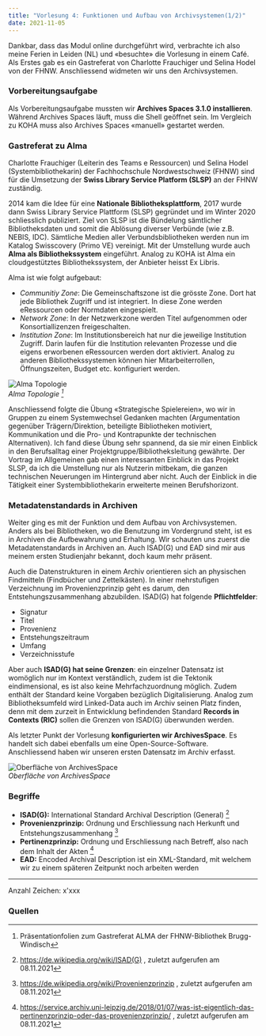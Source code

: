 ```yaml
---
title: "Vorlesung 4: Funktionen und Aufbau von Archivsystemen(1/2)"
date: 2021-11-05
---
```


Dankbar, dass das Modul online durchgeführt wird, verbrachte ich also meine Ferien in Leiden (NL) und «besuchte» die Vorlesung in einem Café. Als Erstes gab es ein Gastreferat von Charlotte Frauchiger und Selina Hodel von der FHNW. Anschliessend widmeten wir uns den Archivsystemen.

### Vorbereitungsaufgabe
Als Vorbereitungsaufgabe mussten wir **Archives Spaces 3.1.0 installieren**. Während Archives Spaces läuft, muss die Shell geöffnet sein. Im Vergleich zu KOHA muss also Archives Spaces «manuell» gestartet werden. 

### Gastreferat zu Alma
Charlotte Frauchiger (Leiterin des Teams e Ressourcen) und Selina Hodel (Systembibliothekarin) der Fachhochschule Nordwestschweiz (FHNW) sind für die Umsetzung der **Swiss Library Service Platform (SLSP)** an der FHNW zuständig. 

2014 kam die Idee für eine **Nationale Bibliotheksplattform**, 2017 wurde dann Swiss Library Service Plattform (SLSP) gegründet und im Winter 2020 schliesslich publiziert. Ziel von SLSP ist die Bündelung sämtlicher Bibliotheksdaten und somit die Ablösung diverser Verbünde (wie z.B. NEBIS, IDC). Sämtliche Medien aller Verbundsbibliotheken werden nun im Katalog Swisscovery (Primo VE) vereinigt. Mit der Umstellung wurde auch **Alma als Bibliothekssystem** eingeführt. Analog zu KOHA ist Alma ein cloudgestütztes Bibliothekssystem, der Anbieter heisst Ex Libris. 

Alma ist wie folgt aufgebaut:
- *Communitiy Zone*: Die Gemeinschaftszone ist die grösste Zone. Dort hat jede Bibliothek Zugriff und ist integriert. In diese Zone werden eRessourcen oder Normdaten eingespielt.
- *Network Zone*: In der Netzwerkzone werden Titel aufgenommen oder Konsortiallizenzen freigeschalten.
- *Institution Zone*: Im Institutionsbereich hat nur die jeweilige Institution Zugriff. Darin laufen für die Institution relevanten Prozesse und die eigens erworbenen eRessourcen werden dort aktiviert. Analog zu anderen Bibliothekssystemen können hier Mitarbeiterrollen, Öffnungszeiten, Budget etc. konfiguriert werden. 

![Alma Topologie](https://i.ibb.co/Wp9rk9M/04-Alma-Typologie.png) <br>
<i>Alma Topologie [^1]</i>

Anschliessend folgte die Übung «Strategische Spielereien», wo wir in Gruppen zu einem Systemwechsel Gedanken machten (Argumentation gegenüber Trägern/Direktion, beteiligte Bibliotheken motiviert, Kommunikation und die Pro- und Kontrapunkte der technischen Alternativen). Ich fand diese Übung sehr spannend, da sie mir einen Einblick in den Berufsalltag einer Projektgruppe/Bibliotheksleitung gewährte. Der Vortrag im Allgemeinen gab einen interessanten Einblick in das Projekt SLSP, da ich die Umstellung nur als Nutzerin mitbekam, die ganzen technischen Neuerungen im Hintergrund aber nicht. Auch der Einblick in die Tätigkeit einer Systembibliothekarin erweiterte meinen Berufshorizont. 

### Metadatenstandards in Archiven 
Weiter ging es mit der Funktion und dem Aufbau von Archivsystemen. Anders als bei Bibliotheken, wo die Benutzung im Vordergrund steht, ist es in Archiven die Aufbewahrung und Erhaltung. Wir schauten uns zuerst die Metadatenstandards in Archiven an. Auch ISAD(G) und EAD sind mir aus meinem ersten Studienjahr bekannt, doch kaum mehr präsent.

Auch die Datenstrukturen in einem Archiv orientieren sich an physischen Findmitteln (Findbücher und Zettelkästen). In einer mehrstufigen Verzeichnung im Provenienzprinzip geht es darum, den Entstehungszusammenhang abzubilden. 
ISAD(G) hat folgende **Pflichtfelder**:
- Signatur
- Titel
- Provenienz
- Entstehungszeitraum
- Umfang
- Verzeichnisstufe

Aber auch **ISAD(G) hat seine Grenzen**: ein einzelner Datensatz ist womöglich nur im Kontext verständlich, zudem ist die Tektonik eindimensional, es ist also keine Mehrfachzuordnung möglich. Zudem enthält der Standard keine Vorgaben bezüglich Digitalisierung. Analog zum Bibliotheksumfeld wird Linked-Data auch im Archiv seinen Platz finden, denn mit dem zurzeit in Entwicklung befindenden Standard **Records in Contexts (RIC)** sollen die Grenzen von ISAD(G) überwunden werden.

Als letzter Punkt der Vorlesung **konfigurierten wir ArchivesSpace**. Es handelt sich dabei ebenfalls um eine Open-Source-Software. Anschliessend haben wir unseren ersten Datensatz im Archiv erfasst.

![Oberfläche von ArchivesSpace](https://i.ibb.co/x5NCtmD/04-archivesspace.png) <br>
<i>Oberfläche von ArchivesSpace</i>


### Begriffe
- **ISAD(G):** International Standard Archival Description (General) [^2]
- **Provenienzprinzip:** Ordnung und Erschliessung nach Herkunft und Entstehungszusammenhang [^3]
- **Pertinenzprinzip:** Ordnung und Erschliessung nach Betreff, also nach dem Inhalt der Akten [^4]
- **EAD:** Encoded Archival Description ist ein XML-Standard, mit welchem wir zu einem späteren Zeitpunkt noch arbeiten werden

---
Anzahl Zeichen: x'xxx

### Quellen
[^1]: Präsentationfolien zum Gastreferat ALMA der FHNW-Bibliothek Brugg-Windisch
[^2]: <https://de.wikipedia.org/wiki/ISAD(G)> , zuletzt aufgerufen am 08.11.2021
[^3]: <https://de.wikipedia.org/wiki/Provenienzprinzip> , zuletzt aufgerufen am 08.11.2021
[^4]: <https://service.archiv.uni-leipzig.de/2018/01/07/was-ist-eigentlich-das-pertinenzprinzip-oder-das-provenienzprinzip/> , zuletzt aufgerufen am 08.11.2021

